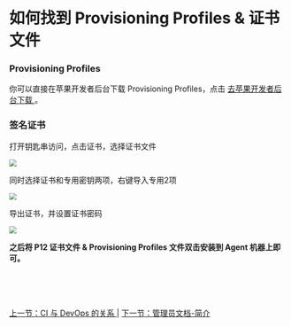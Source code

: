 # 如何找到 Provisioning Profiles & 证书文件

### Provisioning Profiles

你可以直接在苹果开发者后台下载 Provisioning Profiles，点击 [ 去苹果开发者后台下载 ](https://developer.apple.com/account/ios/profile/profileList.action)。

### 签名证书

打开钥匙串访问，点击证书，选择证书文件

<img src="https://images-cdn.shimo.im/TbH4Lk3jNOoaLpKJ/ios_p12.png" style="zoom:80%">

同时选择证书和专用密钥两项，右键导入专用2项

<img src="https://images-cdn.shimo.im/ZK0N2DDzez0AT4XI/ios_p12_2.png" style="zoom:80%">

导出证书，并设置证书密码

<img src="https://images-cdn.shimo.im/GiCOBE6jGNk0gNoY/ios_p12_3.png" style="zoom:80%">


**之后将 P12 证书文件  & Provisioning Profiles 文件双击安装到 Agent 机器上即可。**


<br/><br/><br/>

<div id="bom">
<a href="./other_cidevops.md">上一节：CI 与 DevOps 的关系 </a> |
<a href="./admin_base.md">下一节：管理员文档-简介 </a>
</div>

<link rel="stylesheet" rev="stylesheet" href="flow.css" type="text/css"/> 